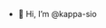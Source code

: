 - 👋 Hi, I’m @kappa-sio


<!---
kappa-sio/kappa-sio is a ✨ special ✨ repository because its `README.md` (this file) appears on your GitHub profile.
You can click the Preview link to take a look at your changes.
--->
